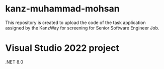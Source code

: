 # kanz-muhammad-mohsan
This repository is created to upload the code of the task application assigned by the KanzWay for screening for Senior Software Engineer Job.

# Visual Studio 2022 project
.NET 8.0
